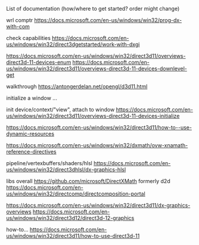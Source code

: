 List of documentation
(how/where to get started? order might change)

wrl comptr
https://docs.microsoft.com/en-us/windows/win32/prog-dx-with-com

check capabilities
https://docs.microsoft.com/en-us/windows/win32/direct3dgetstarted/work-with-dxgi

https://docs.microsoft.com/en-us/windows/win32/direct3d11/overviews-direct3d-11-devices-enum
https://docs.microsoft.com/en-us/windows/win32/direct3d11/overviews-direct3d-11-devices-downlevel-get

walkthrough
https://antongerdelan.net/opengl/d3d11.html

initialize a window
...

init device/context/"view", attach to window
https://docs.microsoft.com/en-us/windows/win32/direct3d11/overviews-direct3d-11-devices-initialize

https://docs.microsoft.com/en-us/windows/win32/direct3d11/how-to--use-dynamic-resources

https://docs.microsoft.com/en-us/windows/win32/dxmath/ovw-xnamath-reference-directives

pipeline/vertexbuffers/shaders/hlsl
https://docs.microsoft.com/en-us/windows/win32/direct3dhlsl/dx-graphics-hlsl

libs overall
https://github.com/microsoft/DirectXMath
formerly d2d
https://docs.microsoft.com/en-us/windows/win32/directcomp/directcomposition-portal

https://docs.microsoft.com/en-us/windows/win32/direct3d11/dx-graphics-overviews
https://docs.microsoft.com/en-us/windows/win32/direct3d12/direct3d-12-graphics

how-to...
https://docs.microsoft.com/en-us/windows/win32/direct3d11/how-to-use-direct3d-11
